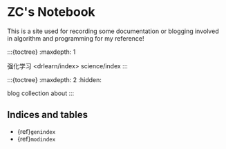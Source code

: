 # ZC's Notebook

This is a site used for recording some documentation or blogging involved in algorithm and programming for my reference! 

:::{toctree}
:maxdepth: 1

强化学习 <drlearn/index>
science/index
:::

:::{toctree}
:maxdepth: 2
:hidden:

blog
collection
about
:::


## Indices and tables

* {ref}`genindex`
* {ref}`modindex`